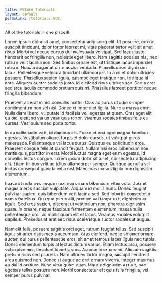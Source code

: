 ```yaml
---
title: PBCore Tutorials
layout: default
permalink: /tutorials.html
---
```


All of the tutorials in one place!!!




Lorem ipsum dolor sit amet, consectetur adipiscing elit. Ut posuere, odio at suscipit tincidunt, dolor tortor laoreet mi, vitae placerat tortor velit sit amet risus. Morbi vel neque cursus dui malesuada volutpat. Sed lacus justo, hendrerit ac fringilla non, molestie eget libero. Nam sagittis sodales nisl, nec rutrum velit lacinia non. Sed finibus ornare est, ut tristique lacus imperdiet rutrum. Nunc a augue at diam auctor vehicula. Phasellus non dignissim lacus. Pellentesque vehicula tincidunt ullamcorper. In a mi et dolor ultricies posuere. Phasellus sapien ligula, euismod eget tristique non, tristique id ante. Aliquam auctor sodales justo, id eleifend risus ultrices sed. Sed a erat sed arcu iaculis commodo pretium quis mi. Phasellus laoreet porttitor neque fringilla bibendum.

Praesent ac erat in nisl convallis mattis. Cras ac purus ut odio semper condimentum non vel nisl. Donec et imperdiet ligula. Nunc a massa enim. Nulla diam libero, vulputate id facilisis vel, egestas at quam. Cras eget elit eu orci eleifend varius vitae quis tortor. Vivamus sodales finibus felis eu cursus. Vestibulum sed porta tortor.

In eu sollicitudin velit, id dapibus elit. Fusce et erat eget magna faucibus egestas. Vestibulum aliquet turpis et dolor cursus, ut volutpat purus malesuada. Pellentesque vel lacus purus. Quisque eu sollicitudin eros. Praesent congue felis at blandit feugiat. Nullam nisi eros, bibendum non mattis quis, porttitor in erat. Morbi luctus magna eget enim egestas, id convallis lectus congue. Lorem ipsum dolor sit amet, consectetur adipiscing elit. Etiam finibus velit ac tellus ullamcorper semper. Quisque ac nulla vel lectus consequat gravida vel a nisl. Maecenas cursus ligula non dignissim elementum.

Fusce at nulla nec neque maximus ornare bibendum vitae odio. Duis at magna a eros suscipit vulputate. Aliquam id mollis nunc. Donec feugiat pulvinar sapien, quis bibendum velit lacinia sed. Sed lobortis consectetur sem a faucibus. Quisque purus elit, pretium vel tempus ut, dignissim eu ligula. Sed eros sapien, placerat ut vestibulum non, pharetra dignissim quam. In ornare, neque faucibus fermentum elementum, massa nulla pellentesque orci, ac mollis quam elit et lacus. Vivamus sodales volutpat dapibus. Phasellus at erat nec risus scelerisque auctor sodales at augue.

Nam elit felis, posuere sagittis orci eget, rutrum feugiat tellus. Sed suscipit ligula sit amet risus mattis accumsan. Cras eleifend, neque sit amet ornare auctor, dui purus pellentesque eros, sit amet tempus lacus ligula nec turpis. Donec elementum turpis at lectus dictum varius. Etiam lectus arcu, posuere vel sapien nec, tincidunt lobortis eros. Aenean id ornare mi. Aliquam sagittis pretium risus sed pharetra. Nam ultrices tortor magna, suscipit hendrerit arcu euismod non. Donec at augue ac erat ornare viverra. Integer maximus eu dui id pretium. Nunc vitae quam diam. Mauris dignissim est elit, nec egestas tellus posuere non. Morbi consectetur elit quis felis fringilla, vel semper purus pulvinar. 
